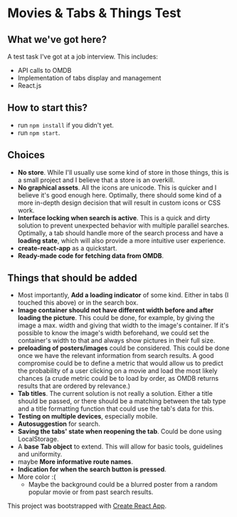 **Movies & Tabs & Things Test**
===============================

What we've got here?
------------------------

A test task I've got at a job interview. This includes:

 - API calls to OMDB
 - Implementation of tabs display and management
 - React.js

How to start this?
----------------------

 - run `npm install` if you didn't yet.
 - run `npm start`.

Choices
-----------

 - **No store**. While I'll usually use some kind of store in those things, this is a small project and I believe that a store is an overkill.
 - **No graphical assets**. All the icons are unicode. This is quicker and I believe it's good enough here. Optimally, there should some kind of a more in-depth design decision that will result in custom icons or CSS work.
 - **Interface locking when search is active**. This is a quick and dirty solution to prevent unexpected behavior with multiple parallel searches. Optimally, a tab should handle more of the search process and have a **loading state**, which will also provide a more intuitive user experience.
 - **create-react-app** as a quickstart.
 - **Ready-made code for fetching data from OMDB**.

Things that should be added
---------------------------

 - Most importantly, **Add a loading indicator** of some kind. Either in tabs (I touched this above) or in the search box.
 - **Image container should not have different width before and after loading the picture**. This could be done, for example, by giving the image a max. width and giving that width to the image's container. If it's possible to know the image's width beforehand, we could set the container's width to that and always show pictures in their full size.
 - **preloading of posters/images** could be considered. This could be done once we have the relevant information from search results. A good compromise could be to define a metric that would allow us to predict the probability of a user clicking on a movie and load the most likely chances (a crude metric could be to load by order, as OMDB returns results that are ordered by relevance.)
 - **Tab titles**. The current solution is not really a solution. Either a title should be passed, or there should be a matching between the tab type and a title formatting function that could use the tab's data for this.
 - **Testing on multiple devices**, especially mobile.
 - **Autosuggestion** for search.
 - **Saving the tabs' state when reopening the tab**. Could be done using LocalStorage.
 - A **base Tab object** to extend. This will allow for basic tools, guidelines and uniformity.
 - maybe **More informative route names**.
 - **Indication for when the search button is pressed**.
 - More color :(
   - Maybe the background could be a blurred poster from a random popular movie or from past search results.

This project was bootstrapped with [Create React App](https://github.com/facebookincubator/create-react-app).